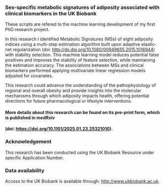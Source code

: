 ### Sex-specific metabolic signatures of adiposity associated with clinical biomarkers in the UK Biobank

These scripts are refered to the machine learning development of my first PhD research project.

In this research I identified Metabolic Signatures (MSs) of eight adiposity indices using a multi-step estimation algorithm built upon adaptive elastic-net regularization (doi: http://dx.doi.org/10.1080/00949655.2015.1016944) with stability selection.
This machine learning model reduces potential false positives and improves the stability of feature selection, while maintaining the estimation accuracy. The associations between MSs and clinical biomarkers performed applying multivariate linear regression models adjusted for covariates.

This research could advance the understanding of the pathophysiology of regional and overall obesity and provide insights into the molecular mechanisms through which adiposity impacts health, offering potential directions for future pharmacological or lifestyle interventions.

#### More details about this research can be found on its pre-print form, which is published in medRxiv
#### (doi: https://doi.org/10.1101/2025.01.23.25321010).

### Acknowledgement
This research has been conducted using the UK Biobank Resource under specific Application Number. 

### Data availability
Access to the UK Biobank is available through: http://www.ukbiobank.ac.uk.
